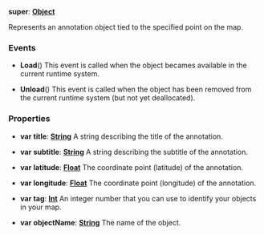 **super**: **[Object](Object.md)**

Represents an annotation object tied to the specified point on the map.

### Events

* **Load**()
This event is called when the object becames available in the current runtime system.

* **Unload**()
This event is called when the object has been removed from the current runtime system (but not yet deallocated).



### Properties

* **var** **title**: **[String](../gravity/string.md)**
A string describing the title of the annotation.

* **var** **subtitle**: **[String](../gravity/string.md)**
A string describing the subtitle of the annotation.

* **var** **latitude**: **[Float](../gravity/float.md)**
The coordinate point (latitude) of the annotation.

* **var** **longitude**: **[Float](../gravity/float.md)**
The coordinate point (longitude) of the annotation.

* **var** **tag**: **[Int](../gravity/int.md)**
An integer number that you can use to identify your objects in your map.

* **var** **objectName**: **[String](../gravity/string.md)**
The name of the object.





